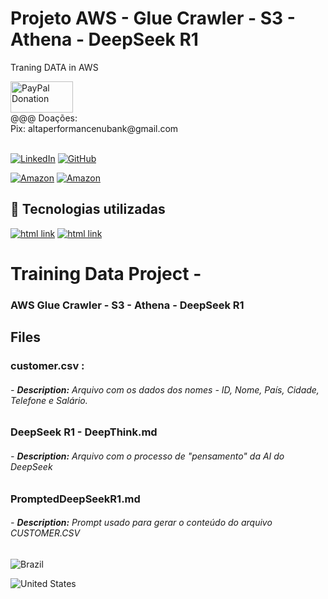 # Projeto AWS - Glue Crawler - S3 - Athena - DeepSeek R1
Traning DATA in AWS

<div>
   <a href="https://www.paypal.com/donate/?business=C5ZXDE6A7M28E&no_recurring=0&item_name=Donation+for+Owner+of+this+PayPal+Account&currency_code=BRL" target="_blank">
       <img src="https://www.paypalobjects.com/paypal-ui/logos/svg/paypal-color.svg" alt="PayPal Donation" width="100" height="50">
   </a><br>
   @@@ Doações:<br>Pix: altaperformancenubank@gmail.com<br>
</div>
<br>

[![LinkedIn](https://img.shields.io/badge/LinkedIn-0077B5?style=for-the-badge&logo=linkedin&logoColor=white)](https://www.linkedin.com/in/f%C3%A1bio-samuel-dos-santos-canedo-2708b533/)
[![GitHub](https://img.shields.io/badge/GitHub-100000?style=for-the-badge&logo=github&logoColor=white)](https://github.com/Acheroniano)

[![Amazon](https://img.shields.io/badge/Amazon%20Mais%20Vendidos-39E09B?style=social&logo=amazon&logoColor=39E09B)](https://amzn.to/3SYdXzY)
[![Amazon](https://img.shields.io/badge/Amazon%20Ofertas-39E09B?style=social&logo=amazon&logoColor=39E09B)](https://amzn.to/3XbudAb)

<h2> 🤖 Tecnologias utilizadas</h2>

<div>
  <a href="https://www.w3schools.com/aws" target="_new"><img src="https://img.shields.io/badge/aws-239120?style=for-the-badge&logo=aws&logoColor=white" alt="html link"></a>
  <a href="https://www.w3schools.com/go" target="_new"><img src="https://img.shields.io/badge/go-239120?style=for-the-badge&logo=go&logoColor=white" alt="html link"></a>
  <!-- <a href="https://www.w3schools.com/js" target="_new"><img src="https://img.shields.io/badge/JavaScript-F7DF1E?style=for-the-badge&logo=javascript&logoColor=blue" alt="html link"></a>
-->
</div>

# Training Data Project - 
### AWS Glue Crawler - S3 - Athena - DeepSeek R1

## Files

### **customer.csv :**

###### - **Description:** Arquivo com os dados dos nomes - ID, Nome, País, Cidade, Telefone e Salário.

### **DeepSeek R1 - DeepThink.md**
###### - **Description:** Arquivo com o processo de "pensamento" da AI do DeepSeek

### **PromptedDeepSeekR1.md**
###### - **Description:** Prompt usado para gerar o conteúdo do arquivo CUSTOMER.CSV


![Brazil](https://github.com/Acheroniano/flag-icon/blob/master/png/16/country-4x3/br.png "Brazil")

![United States](https://github.com/Acheroniano/flag-icon/blob/master/png/16/country-4x3/us.png "United States")


